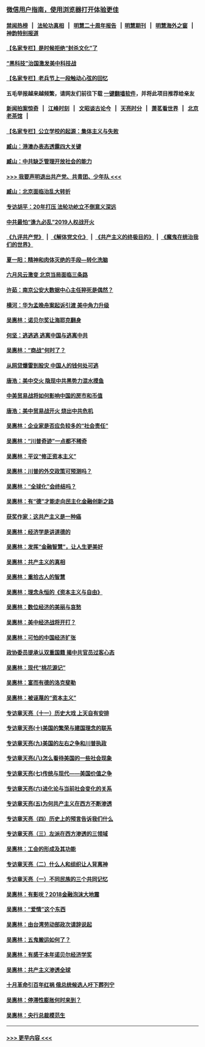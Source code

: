 ### [微信用户指南，使用浏览器打开体验更佳](https://github.com/gfw-breaker/banned-news1/blob/master/indexes/wechat-guide.md?t=0)
#### [禁闻热榜](热点新闻.md?t=0)  &nbsp;&nbsp;|&nbsp;&nbsp; [法轮功真相](https://github.com/gfw-breaker/truth/blob/master/README.md?t=0) &nbsp;&nbsp;|&nbsp;&nbsp; [明慧二十周年报告](https://github.com/gfw-breaker/mh-reports/blob/master/README.md?t=0) &nbsp;&nbsp;|&nbsp;&nbsp;[明慧期刊](https://github.com/gfw-breaker/mh-qikan) &nbsp;&nbsp;|&nbsp;&nbsp; [明慧海外之窗](https://github.com/gfw-breaker/mh-news/blob/master/README.md?t=0) &nbsp;&nbsp;|&nbsp;&nbsp; [神韵特别报道](https://github.com/gfw-breaker/mh-news/blob/master/shenyun.md?t=0)
#### [【名家专栏】是时候拒绝“封杀文化”了](../pages/nsc423/n11814093.md?t=02132311) 
#### [“黑科技”治国激发美中科技战](../pages/nsc423/n11638056.md?t=02132311) 
#### [【名家专栏】老兵节上一段触动心弦的回忆](../pages/nsc423/n11646016.md?t=02132311) 
#### 五毛举报越来越频繁，请网友们前往下载 [一键翻墙软件](https://github.com/gfw-breaker/ssr-accounts)，并将此项目推荐给亲友
#### [新闻拍案惊奇](https://github.com/gfw-breaker/banned-news1/blob/master/pages/link4.md) &nbsp;&nbsp;|&nbsp;&nbsp; [江峰时刻](https://github.com/gfw-breaker/banned-news1/blob/master/pages/link4.md) &nbsp;&nbsp;|&nbsp;&nbsp; [文昭谈古论今](https://github.com/gfw-breaker/banned-news1/blob/master/pages/link4.md) &nbsp;&nbsp;|&nbsp;&nbsp; [天亮时分](https://github.com/gfw-breaker/banned-news1/blob/master/pages/link4.md) &nbsp;&nbsp;|&nbsp;&nbsp; [萧茗看世界](https://github.com/gfw-breaker/banned-news1/blob/master/pages/link4.md) &nbsp;&nbsp;|&nbsp;&nbsp; [北京老茶馆](https://github.com/gfw-breaker/banned-news1/blob/master/pages/link4.md) &nbsp;&nbsp;|&nbsp;&nbsp; 
#### [【名家专栏】公立学校的起源：集体主义与失败](../pages/nsc423/n11601833.md?t=02132311) 
#### [臧山：港澳办表态透露四大关键](../pages/nsc423/n11421628.md?t=02132311) 
#### [臧山：中共缺乏管理开放社会的能力](../pages/nsc423/n11407457.md?t=02132311) 
#### [>>> 我要声明退出共产党、共青团、少年队 <<<](https://github.com/begood0513/goodnews/blob/master/quit/letter.md) 
#### [臧山：北京面临治乱大转折](../pages/nsc423/n11406895.md?t=02132311) 
#### [专访胡平：20年打压 法轮功屹立不倒意义深远](../pages/nsc423/n11398800.md?t=02132311) 
#### [中共最怕“逢九必乱”2019人权战开火](../pages/nsc423/n11385248.md?t=02132311) 
#### [《九评共产党》](https://github.com/begood0513/9ping.md/blob/master/README.md) &nbsp;|&nbsp; [《解体党文化》](../../../../jtdwh.md/blob/master/README.md)  &nbsp;|&nbsp; [《共产主义的终极目的》](../../../../gczydzjmd.md/blob/master/README.md) &nbsp;|&nbsp; [《魔鬼在统治我们的世界》](../../../../mgztzwmdsj.md/blob/master/README.md) 
#### [夏一阳：精神和肉体灭绝的手段—转化洗脑](../pages/nsc423/n11368250.md?t=02132311) 
#### [六月风云激变 北京当局面临三条路](../pages/nsc423/n11313668.md?t=02132311) 
#### [许茹：南京公安大数据中心主任猝死是偶然？](../pages/nsc423/n11064744.md?t=02132311) 
#### [横河：华为孟晚舟案起诉引渡 美中角力升级](../pages/nsc423/n11027230.md?t=02132311) 
#### [吴惠林：诺贝尔奖让海耶克翻身](../pages/nsc423/n10890049.md?t=02132311) 
#### [何坚：逃逃逃 逃离中国与逃离中共](../pages/nsc423/n10592891.md?t=02132311) 
#### [吴惠林：“商战”何时了？](../pages/nsc423/n10573558.md?t=02132311) 
#### [从网贷爆雷到股灾 中国人的钱何处可逃](../pages/nsc423/n10572800.md?t=02132311) 
#### [唐浩：美中交火 隐现中共黑势力混水摸鱼](../pages/nsc423/n10544040.md?t=02132311) 
#### [中美贸易战将如何影响中国的房市和币值](../pages/nsc423/n10543697.md?t=02132311) 
#### [唐浩：美中贸易战开火 烧出中共危机](../pages/nsc423/n10540126.md?t=02132311) 
#### [吴惠林：企业家是否应负较多的“社会责任”](../pages/nsc423/n10535022.md?t=02132311) 
#### [吴惠林：“川普奇迹”一点都不稀奇](../pages/nsc423/n10512808.md?t=02132311) 
#### [吴惠林：平议“修正资本主义”](../pages/nsc423/n10495724.md?t=02132311) 
#### [吴惠林：川普的外交政策可预测吗？](../pages/nsc423/n10462387.md?t=02132311) 
#### [吴惠林：“全球化”会终结吗？](../pages/nsc423/n10452838.md?t=02132311) 
#### [吴惠林：有“德”才能走向民主化金融创新之路](../pages/nsc423/n10432292.md?t=02132311) 
#### [获奖作家：这共产主义是一种癌](../pages/nsc423/n10431541.md?t=02132311) 
#### [吴惠林：经济学是讲道德的](../pages/nsc423/n10398014.md?t=02132311) 
#### [吴惠林：发挥“金融智慧”，让人生更美好](../pages/nsc423/n10375019.md?t=02132311) 
#### [吴惠林：共产主义的真相](../pages/nsc423/n10351394.md?t=02132311) 
#### [吴惠林：重拾古人的智慧](../pages/nsc423/n10337691.md?t=02132311) 
#### [吴惠林：理念永恒的《资本主义与自由》](../pages/nsc423/n10316274.md?t=02132311) 
#### [吴惠林：数位经济的美丽与哀愁](../pages/nsc423/n10292946.md?t=02132311) 
#### [吴惠林：美中经济战将开打？](../pages/nsc423/n10258825.md?t=02132311) 
#### [吴惠林：可怕的中国经济扩张](../pages/nsc423/n10219147.md?t=02132311) 
#### [政协委员提承认双重国籍 揭中共官员过客心态](../pages/nsc423/n10208809.md?t=02132311) 
#### [吴惠林：现代“桃花源记”](../pages/nsc423/n10185234.md?t=02132311) 
#### [吴惠林：富而有德的洛克斐勒](../pages/nsc423/n10142264.md?t=02132311) 
#### [吴惠林：被诬蔑的“资本主义”](../pages/nsc423/n10124816.md?t=02132311) 
#### [专访章天亮（十一）历史大戏 上天自有安排](../pages/nsc423/n10094905.md?t=02132311) 
#### [专访章天亮(十)美国的繁荣与建国理念的联系](../pages/nsc423/n10094899.md?t=02132311) 
#### [专访章天亮(九)美国的左右之争和川普执政](../pages/nsc423/n10094889.md?t=02132311) 
#### [专访章天亮(八)怎么看待美国的一些社会现象](../pages/nsc423/n10094857.md?t=02132311) 
#### [专访章天亮(七)传统与现代——美国价值之争](../pages/nsc423/n10093140.md?t=02132311) 
#### [专访章天亮(六)进化论与当前社会变化的关系](../pages/nsc423/n10092036.md?t=02132311) 
#### [专访章天亮(五)为何共产主义在西方不断渗透](../pages/nsc423/n10083620.md?t=02132311) 
#### [专访章天亮（四）历史上的预言告诉我们什么](../pages/nsc423/n10083606.md?t=02132311) 
#### [专访章天亮（三）左派在西方渗透的三领域](../pages/nsc423/n10081115.md?t=02132311) 
#### [吴惠林：工会的形成及其功能](../pages/nsc423/n10080633.md?t=02132311) 
#### [专访章天亮（二）什么人和组织让人背离神](../pages/nsc423/n10076637.md?t=02132311) 
#### [专访章天亮（一）不同民族的三个共同记忆](../pages/nsc423/n10074188.md?t=02132311) 
#### [吴惠林：有影呒？2018金融泡沫大地震](../pages/nsc423/n10040534.md?t=02132311) 
#### [吴惠林：“爱情”这个东西](../pages/nsc423/n10019423.md?t=02132311) 
#### [吴惠林：由台湾劳动部政次请辞说起](../pages/nsc423/n9979679.md?t=02132311) 
#### [吴惠林：五鬼搬运如何了？](../pages/nsc423/n9925338.md?t=02132311) 
#### [吴惠林：有感于本年诺贝尔经济学奖](../pages/nsc423/n9871883.md?t=02132311) 
#### [吴惠林：共产主义渗透全球](../pages/nsc423/n9812748.md?t=02132311) 
#### [十月革命引百年红祸 俄总统候选人吁下葬列宁](../pages/nsc423/n9810182.md?t=02132311) 
#### [吴惠林：停滞性膨胀何时来到？](../pages/nsc423/n9764136.md?t=02132311) 
#### [吴惠林：央行总裁模范生](../pages/nsc423/n9728134.md?t=02132311) 

----
#### [ >>> 更早内容 <<< ](../indexes/nsc423-earlier.md)
